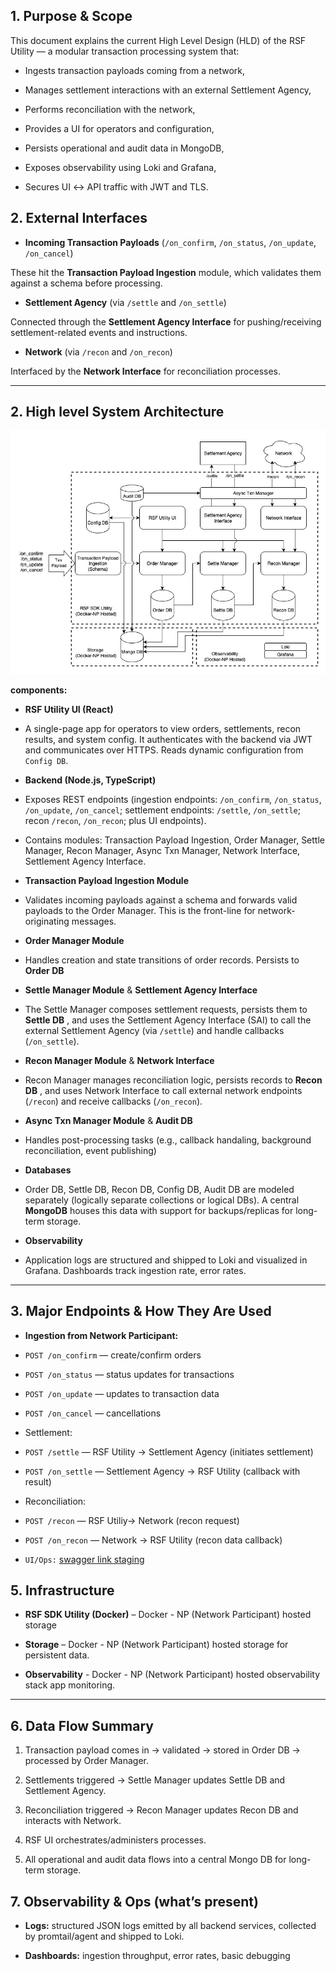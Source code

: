 
## 1. Purpose & Scope

  

This document explains the current High Level Design (HLD) of the RSF Utility — a modular transaction processing system that:

  

* Ingests transaction payloads coming from a network,

  

* Manages settlement interactions with an external Settlement Agency,

  

* Performs reconciliation with the network,

  

* Provides a UI for operators and configuration,

  

* Persists operational and audit data in MongoDB,

  

* Exposes observability using Loki and Grafana,

  

* Secures UI ↔ API traffic with JWT and TLS.

  

  

## **2. External Interfaces**

*  **Incoming Transaction Payloads** (`/on_confirm`, `/on_status`, `/on_update`, `/on_cancel`)

  

These hit the **Transaction Payload Ingestion** module, which validates them against a schema before processing.

  

*  **Settlement Agency** (via `/settle` and `/on_settle`)

  

  

Connected through the **Settlement Agency Interface** for pushing/receiving settlement-related events and instructions.

  

*  **Network** (via `/recon` and `/on_recon`)

  

  

Interfaced by the **Network Interface** for reconciliation processes.

  

  

---

  

  

## **2. High level System Architecture**

  

![RSF Utility High Level Design](HLD.jpg)

  

**components:**

  

  

*  **RSF Utility UI (React)**

  

* A single-page app for operators to view orders, settlements, recon results, and system config. It authenticates with the backend via JWT and communicates over HTTPS. Reads dynamic configuration from `Config DB`.

  

*  **Backend (Node.js, TypeScript)**

  

* Exposes REST endpoints (ingestion endpoints: `/on_confirm`, `/on_status`, `/on_update`, `/on_cancel`; settlement endpoints: `/settle`, `/on_settle`; recon `/recon`, `/on_recon`; plus UI endpoints).

  

* Contains modules: Transaction Payload Ingestion, Order Manager, Settle Manager, Recon Manager, Async Txn Manager, Network Interface, Settlement Agency Interface.

  

*  **Transaction Payload Ingestion Module**

  

* Validates incoming payloads against a schema and forwards valid payloads to the Order Manager. This is the front-line for network-originating messages.

  

*  **Order Manager Module**

  

* Handles creation and state transitions of order records. Persists to **Order DB** 

  

*  **Settle Manager Module** & **Settlement Agency Interface**

  

* The Settle Manager composes settlement requests, persists them to **Settle DB** , and uses the Settlement Agency Interface (SAI) to call the external Settlement Agency (via `/settle`) and handle callbacks (`/on_settle`).

  

*  **Recon Manager Module** & **Network Interface**

  

* Recon Manager manages reconciliation logic, persists records to **Recon DB** , and uses Network Interface to call external network endpoints (`/recon`) and receive callbacks (`/on_recon`).

  

*  **Async Txn Manager Module** & **Audit DB**

  

* Handles post-processing tasks (e.g., callback handaling, background reconciliation, event publishing)

  

*  **Databases**

  

* Order DB, Settle DB, Recon DB, Config DB, Audit DB are modeled separately (logically separate collections or logical DBs). A central **MongoDB** houses this data with support for backups/replicas for long-term storage.

  

*  **Observability**

  

* Application logs are structured and shipped to Loki and visualized in Grafana. Dashboards track ingestion rate, error rates.

  

  

---

  

  

## 3. Major Endpoints & How They Are Used

  

  

*  **Ingestion from Network Participant:**

  

*  `POST /on_confirm` — create/confirm orders

  

*  `POST /on_status` — status updates for transactions

  

*  `POST /on_update` — updates to transaction data

  

*  `POST /on_cancel` — cancellations

  

* Settlement:

  

*  `POST /settle` — RSF Utility → Settlement Agency (initiates settlement)

  

*  `POST /on_settle` — Settlement Agency → RSF Utility (callback with result)

  

* Reconciliation:

  

*  `POST /recon` — RSF Utiliy→ Network (recon request)

  

*  `POST /on_recon` — Network → RSF Utility (recon data callback)

  

* `UI/Ops:` [swagger link staging](https://fis-staging.ondc.org/rsf-utility/api-docs/)

## **5. Infrastructure**

  

  

*  **RSF SDK Utility (Docker)** – Docker - NP (Network Participant) hosted storage

  

*  **Storage** – Docker - NP (Network Participant) hosted storage for persistent data.

  

*  **Observability** - Docker - NP (Network Participant) hosted observability stack app monitoring.

  

  

---

  

  

## **6. Data Flow Summary**

  

  

1. Transaction payload comes in → validated → stored in Order DB → processed by Order Manager.

  

2. Settlements triggered → Settle Manager updates Settle DB and Settlement Agency.

  

3. Reconciliation triggered → Recon Manager updates Recon DB and interacts with Network.

  

4. RSF UI orchestrates/administers processes.

  

5. All operational and audit data flows into a central Mongo DB for long-term storage.

  

  

## 7. Observability & Ops (what’s present)

  

  

*  **Logs:** structured JSON logs emitted by all backend services, collected by promtail/agent and shipped to Loki.

  

*  **Dashboards:** ingestion throughput, error rates, basic debugging

